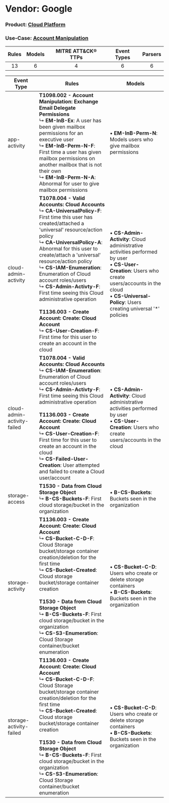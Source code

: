Vendor: Google
==============
### Product: [Cloud Platform](../ds_google_cloud_platform.md)
### Use-Case: [Account Manipulation](../../../../UseCases/uc_account_manipulation.md)

| Rules | Models | MITRE ATT&CK® TTPs | Event Types | Parsers |
|:-----:|:------:|:------------------:|:-----------:|:-------:|
|  13   |   6    |         4          |      6      |    6    |

| Event Type    | Rules    | Models    |
| ---- | ---- | ---- |
| app-activity    | <b>T1098.002 - Account Manipulation: Exchange Email Delegate Permissions</b><br> ↳ <b>EM-InB-Ex</b>: A user has been given mailbox permissions for an executive user<br> ↳ <b>EM-InB-Perm-N-F</b>: First time a user has given mailbox permissions on another mailbox that is not their own<br> ↳ <b>EM-InB-Perm-N-A</b>: Abnormal for user to give mailbox permissions    |  • <b>EM-InB-Perm-N</b>: Models users who give mailbox permissions    |
| cloud-admin-activity        | <b>T1078.004 - Valid Accounts: Cloud Accounts</b><br> ↳ <b>CA-UniversalPolicy-F</b>: First time this user has created/attached a 'universal' resource/action policy<br> ↳ <b>CA-UniversalPolicy-A</b>: Abnormal for this user to create/attach a 'universal' resource/action policy<br> ↳ <b>CS-IAM-Enumeration</b>: Enumeration of Cloud account roles/users<br> ↳ <b>CS-Admin-Activty-F</b>: First time seeing this Cloud administrative operation<br><br><b>T1136.003 - Create Account: Create: Cloud Account</b><br> ↳ <b>CS-User-Creation-F</b>: First time for this user to create an account in the cloud |  • <b>CS-Admin-Activity</b>: Cloud administrative activities performed by user<br> • <b>CS-User-Creation</b>: Users who create users/accounts in the cloud<br> • <b>CS-Universal-Policy</b>: Users creating universal '*' policies |
| cloud-admin-activity-failed | <b>T1078.004 - Valid Accounts: Cloud Accounts</b><br> ↳ <b>CS-IAM-Enumeration</b>: Enumeration of Cloud account roles/users<br> ↳ <b>CS-Admin-Activty-F</b>: First time seeing this Cloud administrative operation<br><br><b>T1136.003 - Create Account: Create: Cloud Account</b><br> ↳ <b>CS-User-Creation-F</b>: First time for this user to create an account in the cloud<br> ↳ <b>CS-Failed-User-Creation</b>: User attempted and failed to create a Cloud user/account    |  • <b>CS-Admin-Activity</b>: Cloud administrative activities performed by user<br> • <b>CS-User-Creation</b>: Users who create users/accounts in the cloud    |
| storage-access    | <b>T1530 - Data from Cloud Storage Object</b><br> ↳ <b>B-CS-Buckets-F</b>: First cloud storage/bucket in the organization    |  • <b>B-CS-Buckets</b>: Buckets seen in the organization    |
| storage-activity    | <b>T1136.003 - Create Account: Create: Cloud Account</b><br> ↳ <b>CS-Bucket-C-D-F</b>: Cloud Storage bucket/storage container creation/deletion for the first time<br> ↳ <b>CS-Bucket-Created</b>: Cloud storage bucket/storage container creation<br><br><b>T1530 - Data from Cloud Storage Object</b><br> ↳ <b>B-CS-Buckets-F</b>: First cloud storage/bucket in the organization<br> ↳ <b>CS-S3-Enumeration</b>: Cloud Storage container/bucket enumeration    |  • <b>CS-Bucket-C-D</b>: Users who create or delete storage containers<br> • <b>B-CS-Buckets</b>: Buckets seen in the organization    |
| storage-activity-failed     | <b>T1136.003 - Create Account: Create: Cloud Account</b><br> ↳ <b>CS-Bucket-C-D-F</b>: Cloud Storage bucket/storage container creation/deletion for the first time<br> ↳ <b>CS-Bucket-Created</b>: Cloud storage bucket/storage container creation<br><br><b>T1530 - Data from Cloud Storage Object</b><br> ↳ <b>B-CS-Buckets-F</b>: First cloud storage/bucket in the organization<br> ↳ <b>CS-S3-Enumeration</b>: Cloud Storage container/bucket enumeration    |  • <b>CS-Bucket-C-D</b>: Users who create or delete storage containers<br> • <b>B-CS-Buckets</b>: Buckets seen in the organization    |